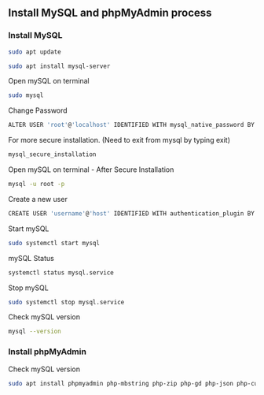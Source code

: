 ## Install MySQL and phpMyAdmin process

### Install MySQL

```sh
sudo apt update
```

```sh
sudo apt install mysql-server
```

<p>Open mySQL on terminal</p>

```sh
sudo mysql
```

<p>Change Password</p>

```sh
ALTER USER 'root'@'localhost' IDENTIFIED WITH mysql_native_password BY 'password';
```

<p>For more secure installation. (Need to exit from mysql by typing exit)</p>

```sh
mysql_secure_installation
```

<p>Open mySQL on terminal - After Secure Installation</p>

```sh
mysql -u root -p
```

<p>Create a new user</p>

```sh
CREATE USER 'username'@'host' IDENTIFIED WITH authentication_plugin BY 'password';
```

<p>Start mySQL</p>

```sh
sudo systemctl start mysql
```

<p> mySQL Status</p>

```sh
systemctl status mysql.service
```

<p>Stop mySQL</p>

```sh
sudo systemctl stop mysql.service
```

<p>Check mySQL version</p>

```sh
mysql --version
```

### Install phpMyAdmin

<p>Check mySQL version</p>

```sh
sudo apt install phpmyadmin php-mbstring php-zip php-gd php-json php-curl
```
